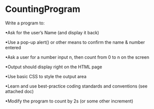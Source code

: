 # CountingProgram

Write a program to:

•Ask for the user’s Name (and display it back)

•Use a pop-up alert() or other means to confirm the name & number entered

•Ask a user for a number input n, then count from 0 to n on the screen

•Output should display right on the HTML page 

•Use basic CSS to style the output area

•Learn and use best-practice coding standards and conventions (see attached doc)

•Modify the program to count by 2s (or some other increment)
